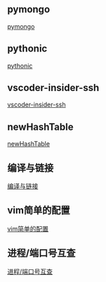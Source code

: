 pymongo
---
[pymongo](https://github.com/cassyang/cassyang.github.io/blob/master/_post/2019-3-1-pymongo.md)


pythonic
---
[pythonic](https://github.com/cassyang/cassyang.github.io/blob/master/_post/2019-4-1-pythonic.md)


vscoder-insider-ssh
---
[vscoder-insider-ssh](https://github.com/cassyang/cassyang.github.io/blob/master/_post/2019-5-1-vscode_insider_ssh.md)


newHashTable
---
[newHashTable](https://github.com/cassyang/cassyang.github.io/blob/master/_post/2019-5-11-newHashTable.md)


编译与链接
---
[编译与链接](https://github.com/cassyang/cassyang.github.io/blob/master/_post/2019-5-24-%E7%BC%96%E8%AF%91%E4%B8%8E%E9%93%BE%E6%8E%A5.md)

vim简单的配置
---
[vim简单的配置](https://github.com/cassyang/cassyang.github.io/blob/master/_post/2019-7-15-vim%E7%AE%80%E5%8D%95%E7%9A%84%E9%85%8D%E7%BD%AE.md)

进程/端口号互查
---
[进程/端口号互查](https://github.com/cassyang/cassyang.github.io/blob/master/_post/20190828%20linux%E6%8C%87%E4%BB%A4.md)

